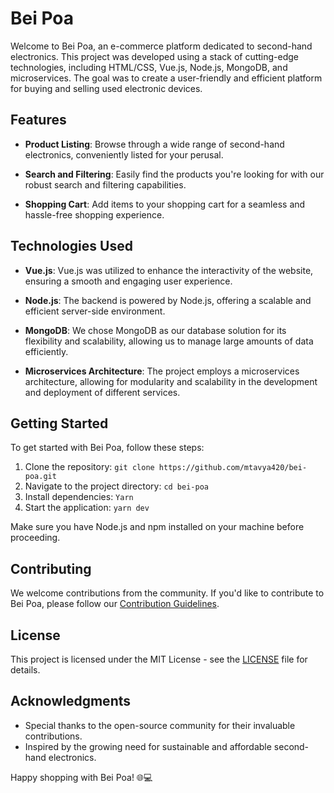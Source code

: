 # Bei Poa 

Welcome to Bei Poa, an e-commerce platform dedicated to second-hand electronics. This project was developed using a stack of cutting-edge technologies, including HTML/CSS, Vue.js, Node.js, MongoDB, and microservices. The goal was to create a user-friendly and efficient platform for buying and selling used electronic devices.

## Features

- **Product Listing**: Browse through a wide range of second-hand electronics, conveniently listed for your perusal.

- **Search and Filtering**: Easily find the products you're looking for with our robust search and filtering capabilities.

- **Shopping Cart**: Add items to your shopping cart for a seamless and hassle-free shopping experience.

## Technologies Used

- **Vue.js**: Vue.js was utilized to enhance the interactivity of the website, ensuring a smooth and engaging user experience.

- **Node.js**: The backend is powered by Node.js, offering a scalable and efficient server-side environment.

- **MongoDB**: We chose MongoDB as our database solution for its flexibility and scalability, allowing us to manage large amounts of data efficiently.

- **Microservices Architecture**: The project employs a microservices architecture, allowing for modularity and scalability in the development and deployment of different services.

## Getting Started

To get started with Bei Poa, follow these steps:

1. Clone the repository: `git clone https://github.com/mtavya420/bei-poa.git`
2. Navigate to the project directory: `cd bei-poa`
3. Install dependencies: `Yarn`
4. Start the application: `yarn dev`

Make sure you have Node.js and npm installed on your machine before proceeding.

## Contributing

We welcome contributions from the community. If you'd like to contribute to Bei Poa, please follow our [Contribution Guidelines](CONTRIBUTING.md).

## License

This project is licensed under the MIT License - see the [LICENSE](LICENSE) file for details.

## Acknowledgments

- Special thanks to the open-source community for their invaluable contributions.
- Inspired by the growing need for sustainable and affordable second-hand electronics.

Happy shopping with Bei Poa! 🌐💻
